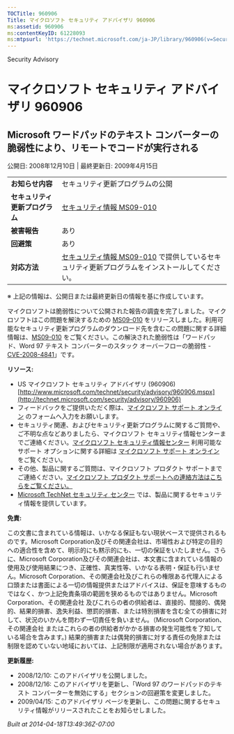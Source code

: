 ```yaml
---
TOCTitle: 960906
Title: マイクロソフト セキュリティ アドバイザリ 960906
ms:assetid: 960906
ms:contentKeyID: 61228093
ms:mtpsurl: 'https://technet.microsoft.com/ja-JP/library/960906(v=Security.10)'
---
```


Security Advisory

マイクロソフト セキュリティ アドバイザリ 960906
===============================================

Microsoft ワードパッドのテキスト コンバーターの脆弱性により、リモートでコードが実行される
-----------------------------------------------------------------------------------------

公開日: 2008年12月10日 | 最終更新日: 2009年4月15日

|                                |                                                                                                                                                           |
|--------------------------------|-----------------------------------------------------------------------------------------------------------------------------------------------------------|
| **お知らせ内容**               | セキュリティ更新プログラムの公開                                                                                                                          |
| **セキュリティ更新プログラム** | [セキュリティ情報 MS09-010](http://technet.microsoft.com/security/bulletin/ms09-010)                                                                      |
| **被害報告**                   | あり                                                                                                                                                      |
| **回避策**                     | あり                                                                                                                                                      |
| **対応方法**                   | [セキュリティ情報 MS09-010](http://technet.microsoft.com/security/bulletin/ms09-010) で提供しているセキュリティ更新プログラムをインストールしてください。 |

※ 上記の情報は、公開日または最終更新日の情報を基に作成しています。

マイクロソフトは脆弱性について公開された報告の調査を完了しました。マイクロソフトはこの問題を解決するための [MS09-010](http://technet.microsoft.com/security/bulletin/ms09-010) をリリースしました。利用可能なセキュリティ更新プログラムのダウンロード先を含むこの問題に関する詳細情報は、[MS09-010](http://technet.microsoft.com/security/bulletin/ms09-010) をご覧ください。この解決された脆弱性は「ワードパッド、Word 97 テキスト コンバーターのスタック オーバーフローの脆弱性 - [CVE-2008-4841](http://www.cve.mitre.org/cgi-bin/cvename.cgi?name=cve-2008-4841)」です。

**リソース:**

-   US マイクロソフト セキュリティ アドバイザリ (960906) [http://www.microsoft.com/technet/security/advisory/960906.mspx](http://technet.microsoft.com/security/advisory/960906)
-   フィードバックをご提供いただく際は、[マイクロソフト サポート オンライン](https://support.microsoft.com/common/survey.aspx?scid=sw;en;1257&showpage=1&ws=technet&sd=tech) のフォームへ入力をお願いします。
-   セキュリティ関連、およびセキュリティ更新プログラムに関するご質問や、ご不明な点などありましたら、マイクロソフト セキュリティ情報センターまでご連絡ください。[マイクロソフト セキュリティ情報センター](http://www.microsoft.com/japan/security/sicinfo.mspx) 利用可能なサポート オプションに関する詳細は [マイクロソフト サポート オンライン](http://support.microsoft.com/) をご覧ください。
-   その他、製品に関するご質問は、マイクロソフト プロダクト サポートまでご連絡ください。[マイクロソフト プロダクト サポートへの連絡方法はこちらをご覧ください。](http://support.microsoft.com/select/?target=assistance)
-   [Microsoft TechNet セキュリティ センター](http://technet.microsoft.com/ja-jp/security/default.aspx) では、製品に関するセキュリティ情報を提供しています。

**免責:**

この文書に含まれている情報は、いかなる保証もない現状ベースで提供されるものです。Microsoft Corporation及びその関連会社は、市場性および特定の目的への適合性を含めて、明示的にも黙示的にも、一切の保証をいたしません。さらに、Microsoft Corporation及びその関連会社は、本文書に含まれている情報の使用及び使用結果につき、正確性、真実性等、いかなる表明・保証も行いません。Microsoft Corporation、その関連会社及びこれらの権限ある代理人による口頭または書面による一切の情報提供またはアドバイスは、保証を意味するものではなく、かつ上記免責条項の範囲を狭めるものではありません。Microsoft Corporation、その関連会社 及びこれらの者の供給者は、直接的、間接的、偶発的、結果的損害、逸失利益、懲罰的損害、または特別損害を含む全ての損害に対して、状況のいかんを問わず一切責任を負いません。（Microsoft Corporation、その関連会社 またはこれらの者の供給者がかかる損害の発生可能性を了知している場合を含みます。) 結果的損害または偶発的損害に対する責任の免除または制限を認めていない地域においては、上記制限が適用されない場合があります。

**更新履歴:**

-   2008/12/10: このアドバイザリを公開しました。
-   2008/12/16: このアドバイザリを更新し、「Word 97 のワードパッドのテキスト コンバーターを無効にする」セクションの回避策を変更しました。
-   2009/04/15: このアドバイザリ ページを更新し、この問題に関するセキュリティ情報がリリースされたことをお知らせしました。

*Built at 2014-04-18T13:49:36Z-07:00*
